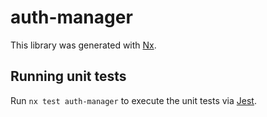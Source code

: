 # auth-manager

This library was generated with [Nx](https://nx.dev).

## Running unit tests

Run `nx test auth-manager` to execute the unit tests via [Jest](https://jestjs.io).
